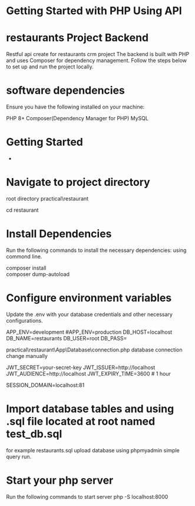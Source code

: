 # Getting Started with PHP Using API

# restaurants Project Backend

Restful api create for  restaurants crm project  The backend is built with PHP and uses Composer for dependency management. 
Follow the steps below to set up and run the project locally.

# software dependencies
Ensure you have the following installed on your machine:

PHP 8+
Composer(Dependency Manager for PHP)
MySQL  

# Getting Started
+

# Navigate to project directory
root directory practical\restaurant

cd restaurant  

# Install Dependencies
Run the following commands to install the necessary dependencies:
using commond line.

composer install  
composer dump-autoload  


# Configure environment variables

Update the .env  with your database credentials and other necessary configurations.

APP_ENV=development
#APP_ENV=production
DB_HOST=localhost
DB_NAME=restaurants
DB_USER=root
DB_PASS=

practical\restaurant\App\Database\connection.php database connection change manually

JWT_SECRET=your-secret-key
JWT_ISSUER=http://localhost
JWT_AUDIENCE=http://localhost
JWT_EXPIRY_TIME=3600  # 1 hour

SESSION_DOMAIN=localhost:81

# Import database tables and using .sql file located at root named test_db.sql

for example restaurants.sql  upload database using phpmyadmin simple query run.

# Start your php server
Run the following commands to start server 
php -S localhost:8000
